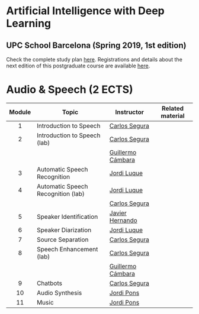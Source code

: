 # Artificial Intelligence with Deep Learning 
## UPC School Barcelona (Spring 2019, 1st edition)

Check the complete study plan [here](README.md). Registrations and details about the next edition of this postgraduate course are available [here](https://www.talent.upc.edu/cat/estudis/formacio/curs/310400/postgrau-artificial-intelligence-deep-learning/).

[CS-web]: https://scholar.google.es/citations?user=Nypb-IYAAAAJ&hl=en
[GC-web]: https://www.linkedin.com/in/guillermo-c%C3%A1mbara-ruiz-43312a68/
[JL-web]: https://scholar.google.es/citations?user=RYIVzJ0AAAAJ&hl=en
[JH-web]: https://scholar.google.es/citations?hl=en&user=dTPbsfMAAAAJ
[JP-web]: http://www.jordipons.me/


# Audio & Speech (2 ECTS)

| Module  | Topic                             | Instructor                            | Related material       |
| :---:| ---------------------------------- |  ------------------------------------ | :---------------: |
| 1    | Introduction to Speech             | [ Carlos Segura][CS-web]                         |   |
| 2    | Introduction to Speech (lab)       |  [Carlos Segura][CS-web]     |  |
|      |                                    |  [Guillermo Cámbara][GC-web]     |  |
| 3    | Automatic Speech Recognition       |  [Jordi Luque][JL-web]     |  |
| 4    | Automatic Speech Recognition (lab) |  [Jordi Luque][JL-web]     |  |
|      |                                    |  [Carlos Segura][CS-web]     |  |
| 5    | Speaker Identification             |  [Javier Hernando][JH-web]     |  |
| 6    | Speaker Diarization                |  [Jordi Luque][JL-web]      |  |
| 7    | Source Separation                  |  [Carlos Segura][CS-web]     |  |
| 8    | Speech Enhancement (lab)           |  [Carlos Segura][CS-web]     |  |
|      |                                    |  [Guillermo Cámbara][GC-web]     |  |
| 9    | Chatbots                           |  [Carlos Segura][CS-web]     |  |
| 10   | Audio Synthesis                    |  [Jordi Pons][JP-web]     |  |
| 11   | Music                              |  [Jordi Pons][JP-web]     |  |

